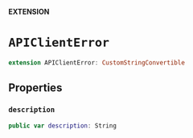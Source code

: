 **EXTENSION**

# `APIClientError`
```swift
extension APIClientError: CustomStringConvertible
```

## Properties
### `description`

```swift
public var description: String
```
